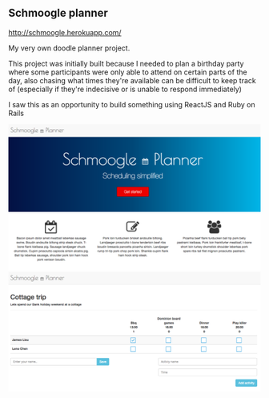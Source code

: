 ## Schmoogle planner
http://schmoogle.herokuapp.com/

My very own doodle planner project.

This project was initially built because I needed to plan a birthday party where some
participants were only able to attend on certain parts of the day, also chasing what times they're
available can be difficult to keep track of
(especially if they're indecisive or is unable to respond immediately)

I saw this as an opportunity to build something using ReactJS and Ruby on Rails

<img src="schmoogle1.png">
<img src="schmoogle3.png">
